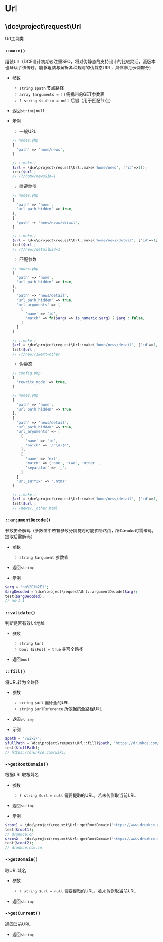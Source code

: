 # Url

## \dce\project\request\Url

Url工具类


### `::make()`
组装Url（DCE设计初期较注重SEO，将对伪静态的支持设计的比较灵活，高版本也延续了该传统，能够组装与解析各种规则的伪静态URL，具体参见示例部分）

- 参数
  - `string $path` 节点路径
  - `array $arguments = []` 需携带的GET参数表
  - `? string $suffix = null` 后缀（用于匹配节点）

- 返回`string|null`

- 示例
  - 一般URL
  ```php
  // nodes.php
  [
    'path' => 'home/news',
  ]

  // ::make()
  $url = \dce\project\request\Url::make('home/news', ['id'=>1]);
  test($url);
  // /?/home/news&id=1
  ```

  - 隐藏路径
  ```php
  // nodes.php
  [
    'path' => 'home',
    'url_path_hidden' => true,
  ],
  [
    'path' => 'home/news/detail',
  ]

  // ::make()
  $url = \dce\project\request\Url::make('home/news/detail', ['id'=>1]);
  test($url);
  // /?/news/detail&id=1
  ```

  - 匹配参数
  ```php
  // nodes.php
  [
    'path' => 'home',
    'url_path_hidden' => true,
  ],
  [
    'path' => 'news/detail',
    'url_path_hidden' => true,
    'url_arguments' => [
      [
        'name' => 'id',
        'match' => fn($arg) => is_numeric($arg) ? $arg : false,
      ]
    ]
  ]

  // ::make()
  $url = \dce\project\request\Url::make('home/news/detail', ['id'=>1, 'ext'=>'other']);
  test($url);
  // /?/news/1&ext=other
  ```

  - 伪静态
  ```php
  // config.php
  [
    'rewrite_mode' => true,
  ]

  // nodes.php
  [
    'path' => 'home',
    'url_path_hidden' => true,
  ],
  [
    'path' => 'news/detail',
    'url_path_hidden' => true,
    'url_arguments' => [
      [
        'name' => 'id',
        'match' => '/^\d+$/',
      ],
      [
        'name' => 'ext',
        'match' => ['one', 'two', 'other'],
        'separator' => '_',
      ]
    ]
    'url_suffix' => '.html'
  ]

  // ::make()
  $url = \dce\project\request\Url::make('home/news/detail', ['id'=>1, 'ext'=>'other']);
  test($url);
  // /news/1_other.html
  ```


### `::argumentDecode()`
参数安全解码（参数值中若有参数分隔符则可能影响路由，所以make时需编码，提取后需解码）

- 参数
  - `string $argument` 参数值

- 返回`string`

- 示例
```php
$arg = "no%2D1%2E1";
$argDecoded = \dce\project\request\Url::argumentDecode($arg);
test($argDecoded);
// no-1.1
```


### `::validate()`
判断是否有效Url地址

- 参数
  - `string $url`
  - `bool $isFull = true` 是否全路径

- 返回`bool`


### `::fill()`
将URL转为全路径

- 参数
  - `string $url` 需补全的URL
  - `string $urlReference` 所依据的全路径URL

- 返回`string`

- 示例
```php
$path = '/wiki/';
$fullPath = \dce\project\request\Url::fill($path, "https://drunkce.com/favicon.ico");
test($fullPath);
// https://drunkce.com/wiki/
```


### `->getRootDomain()`
根据URL取根域名

- 参数
  - `? string $url = null` 需要提取的URL，若未传则取当前URL

- 返回`string`

- 示例
```php
$root1 = \dce\project\request\Url::getRootDomain("https://www.drunkce.cn/favicon.ico");
test($root1);
// drunkce.cn
$root2 = \dce\project\request\Url::getRootDomain("https://www.drunkce.com.cn/favicon.ico");
test($root2);
// drunkce.com.cn
```


### `->getDomain()`
取URL域名

- 参数
  - `? string $url = null` 需要提取的URL，若未传则取当前URL

- 返回`string`


### `->getCurrent()`
返回当前URL

- 返回`string`